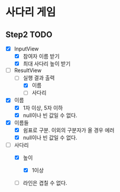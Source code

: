# 사다리 게임

## Step2 TODO
- [X] InputView
  - [X] 참여자 이름 받기
  - [X] 최대 사다리 높이 받기  

- [ ] ResultView
  - [ ] 실행 결과 출력
    - [X] 이름
    - [ ] 사다리

- [X] 이름
  - [X] 1자 이상, 5자 이하
  - [X] null이나 빈 값일 수 없다.
- [X] 이름들
  - [X] 쉼표로 구분. 이외의 구분자가 올 경우 에러
  - [X] null이나 빈 값일 수 없다.

- [ ] 사다리
  - [X] 높이
    - [x] 1이상
  - [ ] 라인은 겹칠 수 없다. 
 